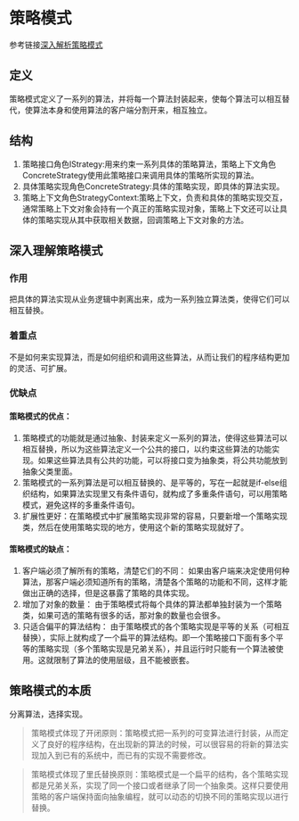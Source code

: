 # 策略模式
参考链接[深入解析策略模式](https://www.cnblogs.com/lewis0077/p/5133812.html)
## 定义
策略模式定义了一系列的算法，并将每一个算法封装起来，使每个算法可以相互替代，使算法本身和使用算法的客户端分割开来，相互独立。

## 结构
1. 策略接口角色IStrategy:用来约束一系列具体的策略算法，策略上下文角色ConcreteStrategy使用此策略接口来调用具体的策略所实现的算法。
2. 具体策略实现角色ConcreteStrategy:具体的策略实现，即具体的算法实现。
3. 策略上下文角色StrategyContext:策略上下文，负责和具体的策略实现交互，通常策略上下文对象会持有一个真正的策略实现对象，策略上下文还可以让具体的策略实现从其中获取相关数据，回调策略上下文对象的方法。

## 深入理解策略模式
### 作用
把具体的算法实现从业务逻辑中剥离出来，成为一系列独立算法类，使得它们可以相互替换。
### 着重点
不是如何来实现算法，而是如何组织和调用这些算法，从而让我们的程序结构更加的灵活、可扩展。

### 优缺点

#### 策略模式的优点：
1. 策略模式的功能就是通过抽象、封装来定义一系列的算法，使得这些算法可以相互替换，所以为这些算法定义一个公共的接口，以约束这些算法的功能实现。如果这些算法具有公共的功能，可以将接口变为抽象类，将公共功能放到抽象父类里面。
2. 策略模式的一系列算法是可以相互替换的、是平等的，写在一起就是if-else组织结构，如果算法实现里又有条件语句，就构成了多重条件语句，可以用策略模式，避免这样的多重条件语句。
3. 扩展性更好：在策略模式中扩展策略实现非常的容易，只要新增一个策略实现类，然后在使用策略实现的地方，使用这个新的策略实现就好了。

#### 策略模式的缺点：
    
1. 客户端必须了解所有的策略，清楚它们的不同：
如果由客户端来决定使用何种算法，那客户端必须知道所有的策略，清楚各个策略的功能和不同，这样才能做出正确的选择，但是这暴露了策略的具体实现。
2. 增加了对象的数量：
由于策略模式将每个具体的算法都单独封装为一个策略类，如果可选的策略有很多的话，那对象的数量也会很多。
3. 只适合偏平的算法结构：
由于策略模式的各个策略实现是平等的关系（可相互替换），实际上就构成了一个扁平的算法结构。即一个策略接口下面有多个平等的策略实现（多个策略实现是兄弟关系），并且运行时只能有一个算法被使用。这就限制了算法的使用层级，且不能被嵌套。

## 策略模式的本质
分离算法，选择实现。

> 策略模式体现了开闭原则：策略模式把一系列的可变算法进行封装，从而定义了良好的程序结构，在出现新的算法的时候，可以很容易的将新的算法实现加入到已有的系统中，而已有的实现不需要修改。

> 策略模式体现了里氏替换原则：策略模式是一个扁平的结构，各个策略实现都是兄弟关系，实现了同一个接口或者继承了同一个抽象类。这样只要使用策略的客户端保持面向抽象编程，就可以动态的切换不同的策略实现以进行替换。